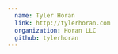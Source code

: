 ```yaml
---
  name: Tyler Horan
  link: http://tylerhoran.com
  organization: Horan LLC
  github: tylerhoran
---
```

